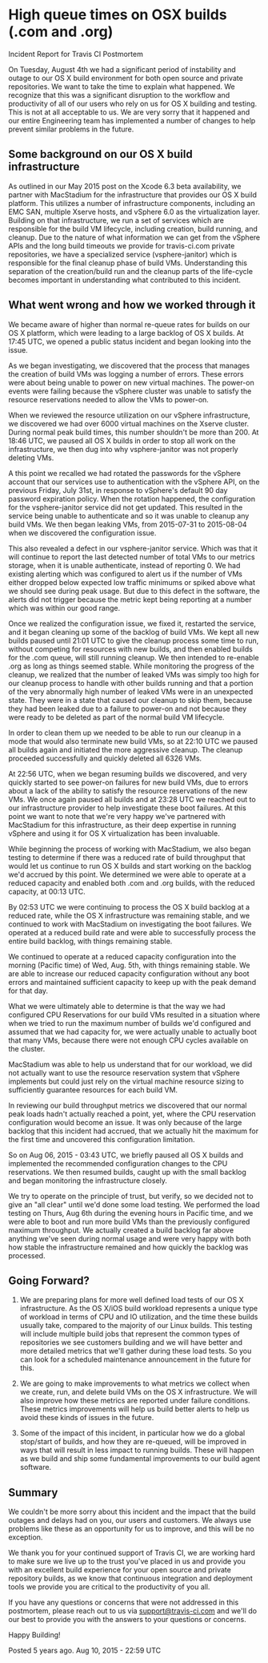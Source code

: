 # High queue times on OSX builds (.com and .org)
Incident Report for Travis CI
Postmortem

On Tuesday, August 4th we had a significant period of instability and outage to our OS X build environment for both open source and private repositories. We want to take the time to explain what happened. We recognize that this was a significant disruption to the workflow and productivity of all of our users who rely on us for OS X building and testing. This is not at all acceptable to us. We are very sorry that it happened and our entire Engineering team has implemented a number of changes to help prevent similar problems in the future.

## Some background on our OS X build infrastructure

As outlined in our May 2015 post on the Xcode 6.3 beta availability, we partner with MacStadium for the infrastructure that provides our OS X build platform. This utilizes a number of infrastructure components, including an EMC SAN, multiple Xserve hosts, and vSphere 6.0 as the virtualization layer. Building on that infrastructure, we run a set of services which are responsible for the build VM lifecycle, including creation, build running, and cleanup. Due to the nature of what information we can get from the vSphere APIs and the long build timeouts we provide for travis-ci.com private repositories, we have a specialized service (vsphere-janitor) which is responsible for the final cleanup phase of build VMs. Understanding this separation of the creation/build run and the cleanup parts of the life-cycle becomes important in understanding what contributed to this incident.

## What went wrong and how we worked through it

We became aware of higher than normal re-queue rates for builds on our OS X platform, which were leading to a large backlog of OS X builds. At 17:45 UTC, we opened a public status incident and began looking into the issue.

As we began investigating, we discovered that the process that manages the creation of build VMs was logging a number of errors. These errors were about being unable to power on new virtual machines. The power-on events were failing because the vSphere cluster was unable to satisfy the resource reservations needed to allow the VMs to power-on.

When we reviewed the resource utilization on our vSphere infrastructure, we discovered we had over 6000 virtual machines on the Xserve cluster. During normal peak build times, this number shouldn't be more than 200. At 18:46 UTC, we paused all OS X builds in order to stop all work on the infrastructure, we then dug into why vsphere-janitor was not properly deleting VMs.

A this point we recalled we had rotated the passwords for the vSphere account that our services use to authentication with the vSphere API, on the previous Friday, July 31st, in response to vSphere's default 90 day password expiration policy. When the rotation happened, the configuration for the vsphere-janitor service did not get updated. This resulted in the service being unable to authenticate and so it was unable to cleanup any build VMs. We then began leaking VMs, from 2015-07-31 to 2015-08-04 when we discovered the configuration issue.

This also revealed a defect in our vsphere-janitor service. Which was that it will continue to report the last detected number of total VMs to our metrics storage, when it is unable authenticate, instead of reporting 0. We had existing alerting which was configured to alert us if the number of VMs either dropped below expected low traffic minimums or spiked above what we should see during peak usage. But due to this defect in the software, the alerts did not trigger because the metric kept being reporting at a number which was within our good range.

Once we realized the configuration issue, we fixed it, restarted the service, and it began cleaning up some of the backlog of build VMs. We kept all new builds paused until 21:01 UTC to give the cleanup process some time to run, without competing for resources with new builds, and then enabled builds for the .com queue, will still running cleanup. We then intended to re-enable .org as long as things seemed stable. While monitoring the progress of the cleanup, we realized that the number of leaked VMs was simply too high for our cleanup process to handle with other builds running and that a portion of the very abnormally high number of leaked VMs were in an unexpected state. They were in a state that caused our cleanup to skip them, because they had been leaked due to a failure to power-on and not because they were ready to be deleted as part of the normal build VM lifecycle.

In order to clean them up we needed to be able to run our cleanup in a mode that would also terminate new build VMs, so at 22:10 UTC we paused all builds again and initiated the more aggressive cleanup. The cleanup proceeded successfully and quickly deleted all 6326 VMs.

At 22:56 UTC, when we began resuming builds we discovered, and very quickly started to see power-on failures for new build VMs, due to errors about a lack of the ability to satisfy the resource reservations of the new VMs. We once again paused all builds and at 23:28 UTC we reached out to our infrastructure provider to help investigate these boot failures. At this point we want to note that we're very happy we've partnered with MacStadium for this infrastructure, as their deep expertise in running vSphere and using it for OS X virtualization has been invaluable.

While beginning the process of working with MacStadium, we also began testing to determine if there was a reduced rate of build throughput that would let us continue to run OS X builds and start working on the backlog we'd accrued by this point. We determined we were able to operate at a reduced capacity and enabled both .com and .org builds, with the reduced capacity, at 00:13 UTC.

By 02:53 UTC we were continuing to process the OS X build backlog at a reduced rate, while the OS X infrastructure was remaining stable, and we continued to work with MacStadium on investigating the boot failures. We operated at a reduced build rate and were able to successfully process the entire build backlog, with things remaining stable.

We continued to operate at a reduced capacity configuration into the morning (Pacific time) of Wed, Aug. 5th, with things remaining stable. We are able to increase our reduced capacity configuration without any boot errors and maintained sufficient capacity to keep up with the peak demand for that day.

What we were ultimately able to determine is that the way we had configured CPU Reservations for our build VMs resulted in a situation where when we tried to run the maximum number of builds we'd configured and assumed that we had capacity for, we were actually unable to actually boot that many VMs, because there were not enough CPU cycles available on the cluster.

MacStadium was able to help us understand that for our workload, we did not actually want to use the resource reservation system that vSphere implements but could just rely on the virtual machine resource sizing to sufficiently guarantee resources for each build VM.

In reviewing our build throughput metrics we discovered that our normal peak loads hadn't actually reached a point, yet, where the CPU reservation configuration would become an issue. It was only because of the large backlog that this incident had accrued, that we actually hit the maximum for the first time and uncovered this configuration limitation.

So on Aug 06, 2015 - 03:43 UTC, we briefly paused all OS X builds and implemented the recommended configuration changes to the CPU reservations. We then resumed builds, caught up with the small backlog and began monitoring the infrastructure closely.

We try to operate on the principle of trust, but verify, so we decided not to give an "all clear" until we'd done some load testing. We performed the load testing on Thurs, Aug 6th during the evening hours in Pacific time, and we were able to boot and run more build VMs than the previously configured maximum throughput. We actually created a build backlog far above anything we've seen during normal usage and were very happy with both how stable the infrastructure remained and how quickly the backlog was processed.

## Going Forward?

1. We are preparing plans for more well defined load tests of our OS X infrastructure. As the OS X/iOS build workload represents a unique type of workload in terms of CPU and IO utilization, and the time these builds usually take, compared to the majority of our Linux builds. This testing will include multiple build jobs that represent the common types of repositories we see customers building and we will have better and more detailed metrics that we'll gather during these load tests. So you can look for a scheduled maintenance announcement in the future for this.

1. We are going to make improvements to what metrics we collect when we create, run, and delete build VMs on the OS X infrastructure. We will also improve how these metrics are reported under failure conditions. These metrics improvements will help us build better alerts to help us avoid these kinds of issues in the future.

1. Some of the impact of this incident, in particular how we do a global stop/start of builds, and how they are re-queued, will be improved in ways that will result in less impact to running builds. These will happen as we build and ship some fundamental improvements to our build agent software.

## Summary

We couldn't be more sorry about this incident and the impact that the build outages and delays had on you, our users and customers. We always use problems like these as an opportunity for us to improve, and this will be no exception.

We thank you for your continued support of Travis CI, we are working hard to make sure we live up to the trust you've placed in us and provide you with an excellent build experience for your open source and private repository builds, as we know that continuous integration and deployment tools we provide you are critical to the productivity of you all.

If you have any questions or concerns that were not addressed in this postmortem, please reach out to us via support@travis-ci.com and we'll do our best to provide you with the answers to your questions or concerns.

Happy Building!

Posted 5 years ago. Aug 10, 2015 - 22:59 UTC